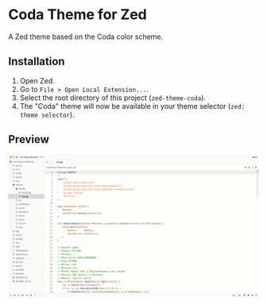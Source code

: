 # Coda Theme for Zed

A Zed theme based on the Coda color scheme.

## Installation

1.  Open Zed.
2.  Go to `File > Open Local Extension...`.
3.  Select the root directory of this project (`zed-theme-coda`).
4.  The "Coda" theme will now be available in your theme selector (`zed: theme selector`).

## Preview

![Theme Screenshot](https://raw.githubusercontent.com/jasen215/oneleaf.zed/refs/heads/main/oneleaf.zed.png)
